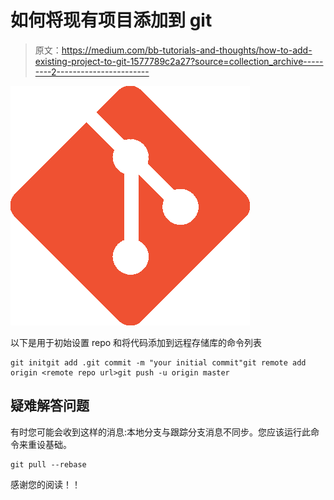 # 如何将现有项目添加到 git

> 原文：<https://medium.com/bb-tutorials-and-thoughts/how-to-add-existing-project-to-git-1577789c2a27?source=collection_archive---------2----------------------->

![](img/8cd640b63288eda76f0f4cd3f7c95e76.png)

以下是用于初始设置 repo 和将代码添加到远程存储库的命令列表

```
git initgit add .git commit -m "your initial commit"git remote add origin <remote repo url>git push -u origin master
```

## 疑难解答问题

有时您可能会收到这样的消息:本地分支与跟踪分支消息不同步。您应该运行此命令来重设基础。

```
git pull --rebase
```

感谢您的阅读！！